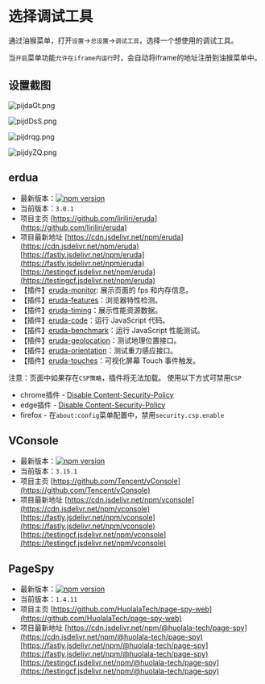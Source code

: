 # 选择调试工具

通过油猴菜单，打开`设置`->`总设置`->`调试工具`，选择一个想使用的调试工具。

当`开启`菜单功能`允许在iframe内运行`时，会自动将iframe的地址注册到油猴菜单中。

## 设置截图

![pijdaGt.png](https://s11.ax1x.com/2024/01/02/pijdaGt.png)

![pijdDsS.png](https://s11.ax1x.com/2024/01/02/pijdDsS.png)

![pijdrqg.png](https://s11.ax1x.com/2024/01/02/pijdrqg.png)

![pijdyZQ.png](https://s11.ax1x.com/2024/01/02/pijdyZQ.png)

## erdua

- 最新版本：[![npm version](https://img.shields.io/npm/v/eruda/latest.svg)](https://www.npmjs.com/package/eruda)
- 当前版本：`3.0.1`
- 项目主页
[https://github.com/liriliri/eruda](https://github.com/liriliri/eruda)
- 项目最新地址
[https://cdn.jsdelivr.net/npm/eruda](https://cdn.jsdelivr.net/npm/eruda)
[https://fastly.jsdelivr.net/npm/eruda](https://fastly.jsdelivr.net/npm/eruda)
[https://testingcf.jsdelivr.net/npm/eruda](https://testingcf.jsdelivr.net/npm/eruda)
- 【插件】[eruda-monitor](https://github.com/liriliri/eruda-monitor): 展示页面的 fps 和内存信息。
- 【插件】[eruda-features](https://github.com/liriliri/eruda-features)：浏览器特性检测。
- 【插件】[eruda-timing](https://github.com/liriliri/eruda-timing)：展示性能资源数据。
- 【插件】[eruda-code](https://github.com/liriliri/eruda-code)：运行 JavaScript 代码。
- 【插件】[eruda-benchmark](https://github.com/liriliri/eruda-benchmark)：运行 JavaScript 性能测试。
- 【插件】[eruda-geolocation](https://github.com/liriliri/eruda-geolocation)：测试地理位置接口。
- 【插件】[eruda-orientation](https://github.com/liriliri/eruda-orientation)：测试重力感应接口。
- 【插件】[eruda-touches](https://github.com/liriliri/eruda-orientation)：可视化屏幕 Touch 事件触发。

注意：页面中如果存在`CSP策略`，插件将无法加载。
使用以下方式可禁用`CSP`

- chrome插件 - [Disable Content-Security-Policy](https://chrome.google.com/webstore/detail/disable-content-security/ieelmcmcagommplceebfedjlakkhpden/)
- edge插件 - [Disable Content-Security-Policy](https://microsoftedge.microsoft.com/addons/detail/disable-contentsecurity/ecmfamimnofkleckfamjbphegacljmbp?hl=zh-CN)
- firefox - 在`about:config`菜单配置中，禁用`security.csp.enable`

## VConsole

- 最新版本：[![npm version](https://img.shields.io/npm/v/vconsole/latest.svg)](https://www.npmjs.com/package/vconsole)
- 当前版本：`3.15.1`
- 项目主页
[https://github.com/Tencent/vConsole](https://github.com/Tencent/vConsole)
- 项目最新地址
[https://cdn.jsdelivr.net/npm/vconsole](https://cdn.jsdelivr.net/npm/vconsole)
[https://fastly.jsdelivr.net/npm/vconsole](https://fastly.jsdelivr.net/npm/vconsole)
[https://testingcf.jsdelivr.net/npm/vconsole](https://testingcf.jsdelivr.net/npm/vconsole)

## PageSpy

- 最新版本：[![npm version](https://img.shields.io/npm/v/@huolala-tech/page-spy?label=SDK%20version)](https://www.npmjs.com/package/@huolala-tech/page-spy)
- 当前版本：`1.4.11`
- 项目主页
[https://github.com/HuolalaTech/page-spy-web](https://github.com/HuolalaTech/page-spy-web)
- 项目最新地址
[https://cdn.jsdelivr.net/npm/@huolala-tech/page-spy](https://cdn.jsdelivr.net/npm/@huolala-tech/page-spy)
[https://fastly.jsdelivr.net/npm/@huolala-tech/page-spy](https://fastly.jsdelivr.net/npm/@huolala-tech/page-spy)
[https://testingcf.jsdelivr.net/npm/@huolala-tech/page-spy](https://testingcf.jsdelivr.net/npm/@huolala-tech/page-spy)

